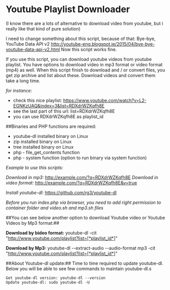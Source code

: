 # Youtube Playlist Downloader

(I know there are a lots of alternative to download video from youtube, but i really like that kind of pure solution)

I need to change something about this script, because of that: Bye-bye, YouTube Data API v2
http://youtube-eng.blogspot.ie/2015/04/bye-bye-youtube-data-api-v2.html
Now this script works fine.

If you use this script, you can download youtube videos from youtube playlist.
You have options to download video in mp3 format or video format (mp4) as well.
When this script finish to download and / or convert files, you get zip archive and list about these.
Download videos and convert them take a long time.

*for instance:*

* check this nice playlist: https://www.youtube.com/watch?v=L2-EGNKzUAQ&index=3&list=RDXdrWZKqfh8E
* see the last part of this url: list=RDXdrWZKqfh8E
* you can use RDXdrWZKqfh8E as playlist_id

##Binaries and PHP functions are required:

* youtube-dl installed binary on Linux
* zip installed binary on Linux
* tree installed binary on Linux
* php - file_get_contents function
* php - system function (option to run binary via system function)

*Example to use this scripts:*

*Download in mp3:* http://example.com/?q=RDXdrWZKqfh8E
*Download in video format:* http://example.com/?q=RDXdrWZKqfh8E&v=true

*Install youtube-dl:*
https://github.com/rg3/youtube-dl

*Before you run index.php via browser, you need to add right permission to container folder and video.sh and mp3.sh files*

##You can see below another option to download Youtube video or Youtube Videos by Mp3 format:##

**Download by bideo format:**
youtube-dl -cit "http://www.youtube.com/playlist?list=[*playlist_id*]"

**Download by Mp3:**
youtube-dl --extract-audio --audio-format mp3 -cit "http://www.youtube.com/playlist?list=[*playlist_id*]"


##About Youtube-dl update:##
Time to time required to update youtube-dl. 
Below you will be able to see few commands to maintain youtube-dl.s

    Get youtube-dl version: youtube-dl --version
    Update youtube-dl: sudo youtube-dl -U
